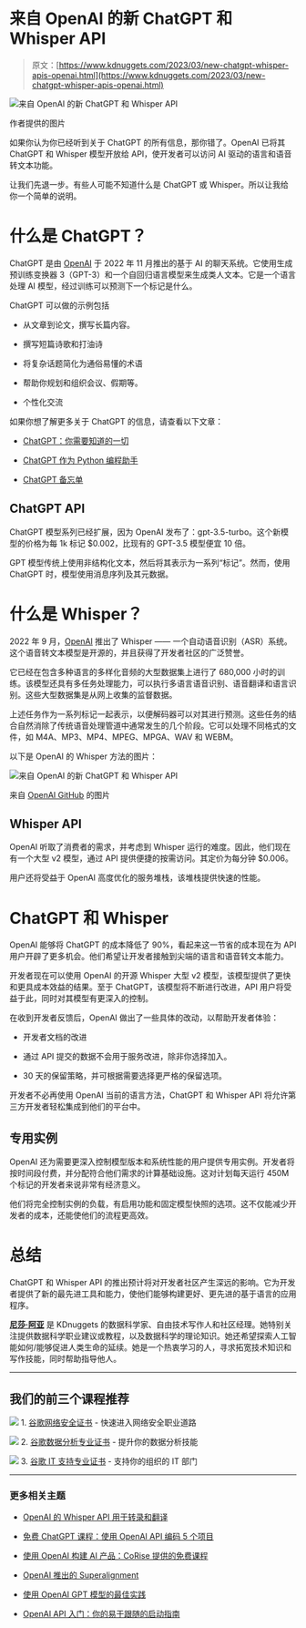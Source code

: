 # 来自 OpenAI 的新 ChatGPT 和 Whisper API

> 原文：[https://www.kdnuggets.com/2023/03/new-chatgpt-whisper-apis-openai.html](https://www.kdnuggets.com/2023/03/new-chatgpt-whisper-apis-openai.html)

![来自 OpenAI 的新 ChatGPT 和 Whisper API](../Images/d0c8dc8871d2d215fbdce4adbe5afc0a.png)

作者提供的图片

如果你认为你已经听到关于 ChatGPT 的所有信息，那你错了。OpenAI 已将其 ChatGPT 和 Whisper 模型开放给 API，使开发者可以访问 AI 驱动的语言和语音转文本功能。

让我们先退一步。有些人可能不知道什么是 ChatGPT 或 Whisper。所以让我给你一个简单的说明。

# 什么是 ChatGPT？

ChatGPT 是由 [OpenAI](https://openai.com/) 于 2022 年 11 月推出的基于 AI 的聊天系统。它使用生成预训练变换器 3（GPT-3）和一个自回归语言模型来生成类人文本。它是一个语言处理 AI 模型，经过训练可以预测下一个标记是什么。

ChatGPT 可以做的示例包括

+   从文章到论文，撰写长篇内容。

+   撰写短篇诗歌和打油诗

+   将复杂话题简化为通俗易懂的术语

+   帮助你规划和组织会议、假期等。

+   个性化交流

如果你想了解更多关于 ChatGPT 的信息，请查看以下文章：

+   [ChatGPT：你需要知道的一切](/2023/01/chatgpt-everything-need-know.html)

+   [ChatGPT 作为 Python 编程助手](/2023/01/chatgpt-python-programming-assistant.html)

+   [ChatGPT 备忘单](/2023/01/chatgpt-cheat-sheet.html)

## ChatGPT API

ChatGPT 模型系列已经扩展，因为 OpenAI 发布了：gpt-3.5-turbo。这个新模型的价格为每 1k 标记 $0.002，比现有的 GPT-3.5 模型便宜 10 倍。

GPT 模型传统上使用非结构化文本，然后将其表示为一系列“标记”。然而，使用 ChatGPT 时，模型使用消息序列及其元数据。

# 什么是 Whisper？

2022 年 9 月，[OpenAI](https://openai.com/research/whisper) 推出了 Whisper —— 一个自动语音识别（ASR）系统。这个语音转文本模型是开源的，并且获得了开发者社区的广泛赞誉。

它已经在包含多种语言的多样化音频的大型数据集上进行了 680,000 小时的训练。该模型还具有多任务处理能力，可以执行多语言语音识别、语音翻译和语言识别。这些大型数据集是从网上收集的监督数据。

上述任务作为一系列标记一起表示，以便解码器可以对其进行预测。这些任务的结合自然消除了传统语音处理管道中通常发生的几个阶段。它可以处理不同格式的文件，如 M4A、MP3、MP4、MPEG、MPGA、WAV 和 WEBM。

以下是 OpenAI 的 Whisper 方法的图片：

![来自 OpenAI 的新 ChatGPT 和 Whisper API](../Images/f10d580ef0024311e5829192b3b381b1.png)

来自 [OpenAI GitHub](https://github.com/openai/whisper) 的图片

## Whisper API

OpenAI 听取了消费者的需求，并考虑到 Whisper 运行的难度。因此，他们现在有一个大型 v2 模型，通过 API 提供便捷的按需访问。其定价为每分钟 $0.006。

用户还将受益于 OpenAI 高度优化的服务堆栈，该堆栈提供快速的性能。

# ChatGPT 和 Whisper

OpenAI 能够将 ChatGPT 的成本降低了 90%，看起来这一节省的成本现在为 API 用户开辟了更多机会。他们希望让开发者接触到尖端的语言和语音转文本能力。

开发者现在可以使用 OpenAI 的开源 Whisper 大型 v2 模型，该模型提供了更快和更具成本效益的结果。至于 ChatGPT，该模型将不断进行改进，API 用户将受益于此，同时对其模型有更深入的控制。

在收到开发者反馈后，OpenAI 做出了一些具体的改动，以帮助开发者体验：

+   开发者文档的改进

+   通过 API 提交的数据不会用于服务改进，除非你选择加入。

+   30 天的保留策略，并可根据需要选择更严格的保留选项。

开发者不必再使用 OpenAI 当前的语言方法，ChatGPT 和 Whisper API 将允许第三方开发者轻松集成到他们的平台中。

## 专用实例

OpenAI 还为需要更深入控制模型版本和系统性能的用户提供专用实例。开发者将按时间段付费，并分配符合他们需求的计算基础设施。这对计划每天运行 450M 个标记的开发者来说非常有经济意义。

他们将完全控制实例的负载，有启用功能和固定模型快照的选项。这不仅能减少开发者的成本，还能使他们的流程更高效。

# 总结

ChatGPT 和 Whisper API 的推出预计将对开发者社区产生深远的影响。它为开发者提供了新的最先进工具和能力，使他们能够构建更好、更先进的基于语言的应用程序。

**[尼莎·阿亚](https://www.linkedin.com/in/nisha-arya-ahmed/)** 是 KDnuggets 的数据科学家、自由技术写作人和社区经理。她特别关注提供数据科学职业建议或教程，以及数据科学的理论知识。她还希望探索人工智能如何/能够促进人类生命的延续。她是一个热衷学习的人，寻求拓宽技术知识和写作技能，同时帮助指导他人。

* * *

## 我们的前三个课程推荐

![](../Images/0244c01ba9267c002ef39d4907e0b8fb.png) 1\. [谷歌网络安全证书](https://www.kdnuggets.com/google-cybersecurity) - 快速进入网络安全职业道路

![](../Images/e225c49c3c91745821c8c0368bf04711.png) 2\. [谷歌数据分析专业证书](https://www.kdnuggets.com/google-data-analytics) - 提升你的数据分析技能

![](../Images/0244c01ba9267c002ef39d4907e0b8fb.png) 3\. [谷歌 IT 支持专业证书](https://www.kdnuggets.com/google-itsupport) - 支持你的组织的 IT 部门

* * *

### 更多相关主题

+   [OpenAI 的 Whisper API 用于转录和翻译](https://www.kdnuggets.com/2023/06/openai-whisper-api-transcription-translation.html)

+   [免费 ChatGPT 课程：使用 OpenAI API 编码 5 个项目](https://www.kdnuggets.com/2023/05/free-chatgpt-course-openai-api-code-5-projects.html)

+   [使用 OpenAI 构建 AI 产品：CoRise 提供的免费课程](https://www.kdnuggets.com/2023/07/corise-building-ai-products-openai-free-course-corise.html)

+   [OpenAI 推出的 Superalignment](https://www.kdnuggets.com/2023/08/introducing-superalignment-openai.html)

+   [使用 OpenAI GPT 模型的最佳实践](https://www.kdnuggets.com/2023/08/best-practices-openai-gpt-model.html)

+   [OpenAI API 入门：你的易于跟随的启动指南](https://www.kdnuggets.com/openai-api-for-beginners-your-easy-to-follow-starter-guide)
